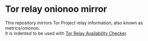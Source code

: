 Tor relay onionoo mirror
========================

This repository mirrors Tor Project relay information, also known as metrics/onionoo.  
It is indented to be used with [Tor Relay Availability Checker](https://github.com/ValdikSS/tor-relay-scanner).
